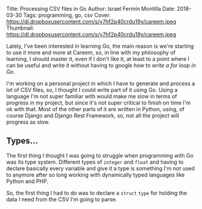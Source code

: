 Title: Processing CSV files in Go
Author: Israel Fermín Montilla
Date: 2018-03-30
Tags: programming, go, csv
Cover: https://dl.dropboxusercontent.com/s/y7hf2p40crdu19y/careem.jpeg
Thumbnail: https://dl.dropboxusercontent.com/s/y7hf2p40crdu19y/careem.jpeg


Lately, I've been interested in learning Go, the main reason is we're starting
to use it more and more at Careem, so, in line with my philosophy of learning,
I should master it, even if I don't like it, at least to a point where I can
be useful and write it without having to google *how to write a for loop in Go*.

I'm working on a personal project in which I have to generate and process a lot
of CSV files, so, I thought I could write part of it using Go. Using a language
I'm not super familiar with would make me slow in terms of progress in my project,
but since it's not super critical to finish on time I'm ok with that. Most of the
other parts of it are written in Python, using, of course Django and Django Rest
Framework, so, not all the project will progress as slow.

## Types...
The first thing I thought I was going to struggle when programming with Go was
its type system. Different types of `integer` and `float` and having to declare
basically every variable and give it a type is something I'm not used to anymore
after so long working with dynamically typed languages like Python and PHP.

So, the first thing I had to do was to declare a `struct` `type` for holding
the data I need from the CSV I'm going to parse.
